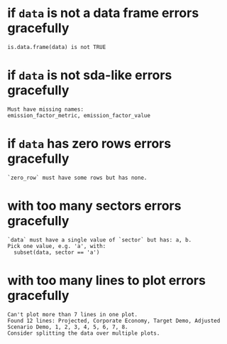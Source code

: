 # if `data` is not a data frame errors gracefully

    is.data.frame(data) is not TRUE

# if `data` is not sda-like errors gracefully

    Must have missing names:
    emission_factor_metric, emission_factor_value

# if `data` has zero rows errors gracefully

    `zero_row` must have some rows but has none.

# with too many sectors errors gracefully

    `data` must have a single value of `sector` but has: a, b.
    Pick one value, e.g. 'a', with:
      subset(data, sector == 'a')

# with too many lines to plot errors gracefully

    Can't plot more than 7 lines in one plot.
    Found 12 lines: Projected, Corporate Economy, Target Demo, Adjusted Scenario Demo, 1, 2, 3, 4, 5, 6, 7, 8.
    Consider splitting the data over multiple plots.

